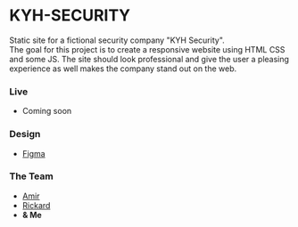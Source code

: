 # KYH-SECURITY

Static site for a fictional security company "KYH Security". <br>
The goal for this project is to create a responsive website using HTML CSS and some JS. The site should look professional and give the user a pleasing experience as well makes the company stand out on the web.

### Live
- Coming soon

### Design
- <a href="https://www.figma.com/file/RkycmoEjGnOv8ff68qyO20/KYH-SECURITY?node-id=0%3A1">Figma</a>

### The Team
- <a hreF="https://github.com/Nabizadehse">Amir</a>
- <a hreF="https://github.com/RickardKYH">Rickard</a>
- <b>& Me</b>